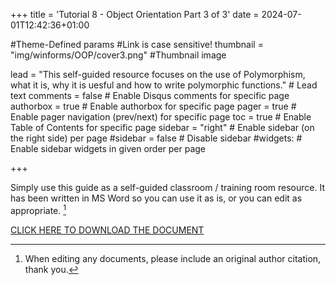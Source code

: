 +++
title = 'Tutorial 8 - Object Orientation Part 3 of 3'
date = 2024-07-01T12:42:36+01:00

#Theme-Defined params
#Link is case sensitive!
thumbnail = "img/winforms/OOP/cover3.png" #Thumbnail image

lead = "This self-guided resource focuses on the use of Polymorphism, what it is, why it is uesful and how to write polymorphic functions." # Lead text
comments = false # Enable Disqus comments for specific page
authorbox = true # Enable authorbox for specific page
pager = true # Enable pager navigation (prev/next) for specific page
toc = true # Enable Table of Contents for specific page
sidebar = "right" # Enable sidebar (on the right side) per page
#sidebar = false # Disable sidebar 
#widgets: # Enable sidebar widgets in given order per page

+++

<!-- #How to quickly get a winforms app up and running-->
Simply use this guide as a self-guided classroom / training room resource.  It has been written in MS Word so you can use it as is, or you can edit  as appropriate. [^*]

[CLICK HERE TO DOWNLOAD THE DOCUMENT](https://drive.google.com/drive/folders/1Af58kE19Rt1iQaYnyB5CbLOAhobY4m-X?usp=sharing)

[^*]: When editing any documents, please include an original author citation, thank you. 




